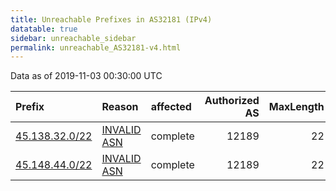 ```yaml
---
title: Unreachable Prefixes in AS32181 (IPv4)
datatable: true
sidebar: unreachable_sidebar
permalink: unreachable_AS32181-v4.html
---
```


Data as of 2019-11-03 00:30:00 UTC


<div class="datatable-begin"></div>

| Prefix                                                 | Reason                                                                                                | affected   |   Authorized AS |   MaxLength | Anchor                                         |   unreachable /24s |
|:-------------------------------------------------------|:------------------------------------------------------------------------------------------------------|:-----------|----------------:|------------:|:-----------------------------------------------|-------------------:|
| [45.138.32.0/22](https://stat.ripe.net/45.138.32.0/22) | [INVALID ASN](https://rpki-validator.ripe.net/announcement-preview?asn=AS32181&prefix=45.138.32.0/22) | complete   |           12189 |          22 | [RIPE](unreachable_RIPE_NCC_RPKI_Root-v4.html) |                  4 |
| [45.148.44.0/22](https://stat.ripe.net/45.148.44.0/22) | [INVALID ASN](https://rpki-validator.ripe.net/announcement-preview?asn=AS32181&prefix=45.148.44.0/22) | complete   |           12189 |          22 | [RIPE](unreachable_RIPE_NCC_RPKI_Root-v4.html) |                  4 |

<div class="datatable-end"></div>